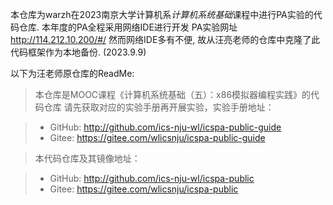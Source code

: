 本仓库为warzh在2023南京大学计算机系*计算机系统基础*课程中进行PA实验的代码仓库.
本年度的PA全程采用网络IDE进行开发 PA实验网址 http://114.212.10.200/#/
然而网络IDE多有不便, 故从汪亮老师的仓库中克隆了此代码框架作为本地备份. 
(2023.9.9)

以下为汪老师原仓库的ReadMe:

> 本仓库是MOOC课程《计算机系统基础（五）：x86模拟器编程实践》的代码仓库
> 请先获取对应的实验手册再开展实验，实验手册地址：

> * GitHub: http://github.com/ics-nju-wl/icspa-public-guide
> * Gitee: https://gitee.com/wlicsnju/icspa-public-guide

> 本代码仓库及其镜像地址：

> * GitHub: http://github.com/ics-nju-wl/icspa-public
> * Gitee: https://gitee.com/wlicsnju/icspa-public
